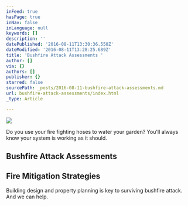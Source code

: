 ```yaml
---
inFeed: true
hasPage: true
inNav: false
inLanguage: null
keywords: []
description: ''
datePublished: '2016-08-11T13:30:36.550Z'
dateModified: '2016-08-11T13:28:25.689Z'
title: 'Bushfire Attack Assessments '
author: []
via: {}
authors: []
publisher: {}
starred: false
sourcePath: _posts/2016-08-11-bushfire-attack-assessments.md
url: bushfire-attack-assessments/index.html
_type: Article

---
```

![](https://the-grid-user-content.s3-us-west-2.amazonaws.com/8e43c265-733b-46d6-9598-463dc99fab59.jpg)

Do you use your fire fighting hoses to water your garden? You'll always know your system is working as it should.

## Bushfire Attack Assessments 

## Fire Mitigation Strategies

Building design and property planning is key to surviving bushfire attack. And we can help.